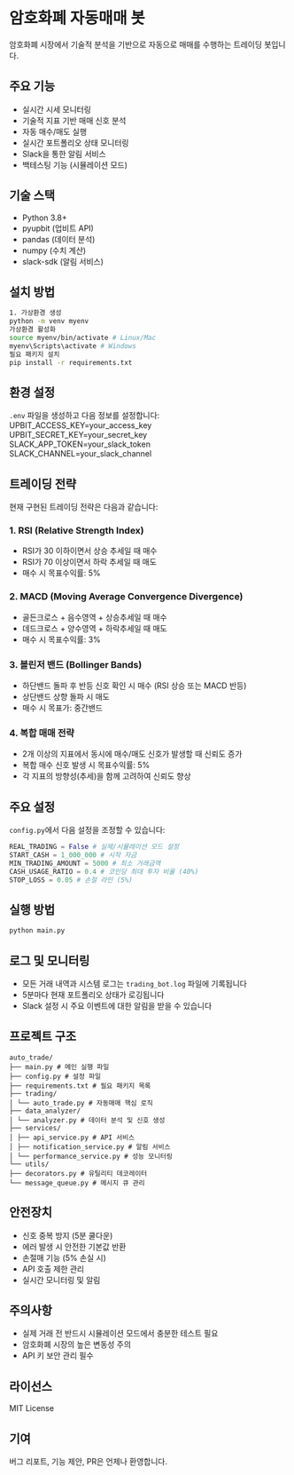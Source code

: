 # 암호화폐 자동매매 봇

암호화폐 시장에서 기술적 분석을 기반으로 자동으로 매매를 수행하는 트레이딩 봇입니다.

## 주요 기능

- 실시간 시세 모니터링
- 기술적 지표 기반 매매 신호 분석
- 자동 매수/매도 실행
- 실시간 포트폴리오 상태 모니터링
- Slack을 통한 알림 서비스
- 백테스팅 기능 (시뮬레이션 모드)

## 기술 스택

- Python 3.8+
- pyupbit (업비트 API)
- pandas (데이터 분석)
- numpy (수치 계산)
- slack-sdk (알림 서비스)

## 설치 방법

```bash
1. 가상환경 생성
python -m venv myenv
가상환경 활성화
source myenv/bin/activate # Linux/Mac
myenv\Scripts\activate # Windows
필요 패키지 설치
pip install -r requirements.txt
```

## 환경 설정

`.env` 파일을 생성하고 다음 정보를 설정합니다:
UPBIT_ACCESS_KEY=your_access_key
UPBIT_SECRET_KEY=your_secret_key
SLACK_APP_TOKEN=your_slack_token
SLACK_CHANNEL=your_slack_channel

## 트레이딩 전략

현재 구현된 트레이딩 전략은 다음과 같습니다:

### 1. RSI (Relative Strength Index)

- RSI가 30 이하이면서 상승 추세일 때 매수
- RSI가 70 이상이면서 하락 추세일 때 매도
- 매수 시 목표수익률: 5%

### 2. MACD (Moving Average Convergence Divergence)

- 골든크로스 + 음수영역 + 상승추세일 때 매수
- 데드크로스 + 양수영역 + 하락추세일 때 매도
- 매수 시 목표수익률: 3%

### 3. 볼린저 밴드 (Bollinger Bands)

- 하단밴드 돌파 후 반등 신호 확인 시 매수 (RSI 상승 또는 MACD 반등)
- 상단밴드 상향 돌파 시 매도
- 매수 시 목표가: 중간밴드

### 4. 복합 매매 전략

- 2개 이상의 지표에서 동시에 매수/매도 신호가 발생할 때 신뢰도 증가
- 복합 매수 신호 발생 시 목표수익률: 5%
- 각 지표의 방향성(추세)을 함께 고려하여 신뢰도 향상

## 주요 설정

`config.py`에서 다음 설정을 조정할 수 있습니다:

```python
REAL_TRADING = False # 실제/시뮬레이션 모드 설정
START_CASH = 1_000_000 # 시작 자금
MIN_TRADING_AMOUNT = 5000 # 최소 거래금액
CASH_USAGE_RATIO = 0.4 # 코인당 최대 투자 비율 (40%)
STOP_LOSS = 0.05 # 손절 라인 (5%)
```

## 실행 방법

```bash
python main.py
```

## 로그 및 모니터링

- 모든 거래 내역과 시스템 로그는 `trading_bot.log` 파일에 기록됩니다
- 5분마다 현재 포트폴리오 상태가 로깅됩니다
- Slack 설정 시 주요 이벤트에 대한 알림을 받을 수 있습니다

## 프로젝트 구조

```
auto_trade/
├── main.py # 메인 실행 파일
├── config.py # 설정 파일
├── requirements.txt # 필요 패키지 목록
├── trading/
│ └── auto_trade.py # 자동매매 핵심 로직
├── data_analyzer/
│ └── analyzer.py # 데이터 분석 및 신호 생성
├── services/
│ ├── api_service.py # API 서비스
│ ├── notification_service.py # 알림 서비스
│ └── performance_service.py # 성능 모니터링
└── utils/
├── decorators.py # 유틸리티 데코레이터
└── message_queue.py # 메시지 큐 관리
```

## 안전장치

- 신호 중복 방지 (5분 쿨다운)
- 에러 발생 시 안전한 기본값 반환
- 손절매 기능 (5% 손실 시)
- API 호출 제한 관리
- 실시간 모니터링 및 알림

## 주의사항

- 실제 거래 전 반드시 시뮬레이션 모드에서 충분한 테스트 필요
- 암호화폐 시장의 높은 변동성 주의
- API 키 보안 관리 필수

## 라이선스

MIT License

## 기여

버그 리포트, 기능 제안, PR은 언제나 환영합니다.
